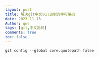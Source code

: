 ```yaml
---
layout: post
title: 解决git中文以八进制的字符编码
date: 2023-11-13
Author: qws 
tags: [git,中文乱码]
comments: true
toc: false
---
```


```shell
git config --global core.quotepath false
```
